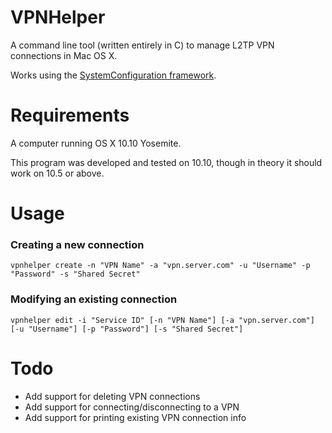 # VPNHelper
A command line tool (written entirely in C) to manage L2TP VPN connections in Mac OS X.

Works using the [SystemConfiguration framework](https://developer.apple.com/library/mac/documentation/Networking/Reference/SCNetworkConfiguration/index.html).

# Requirements
A computer running OS X 10.10 Yosemite.

This program was developed and tested on 10.10, though in theory it should work on 10.5 or above.

# Usage

### Creating a new connection
```
vpnhelper create -n "VPN Name" -a "vpn.server.com" -u "Username" -p "Password" -s "Shared Secret"
```

### Modifying an existing connection
```
vpnhelper edit -i "Service ID" [-n "VPN Name"] [-a "vpn.server.com"] [-u "Username"] [-p "Password"] [-s "Shared Secret"]
```

# Todo
- Add support for deleting VPN connections
- Add support for connecting/disconnecting to a VPN
- Add support for printing existing VPN connection info